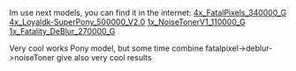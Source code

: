 Im use next models, you can find it in the internet:
[4x_FatalPixels_340000_G](https://de-next.owncube.com/index.php/s/gPjswdm6gCegQdz)
[4x_Loyaldk-SuperPony_500000_V2.0](https://mega.nz/file/IBhElRYJ#C_lVc8Vr2q8X6hEltJKD6I63U7oL_FDLeJgPh72AZmg)
[1x_NoiseTonerV1_110000_G](https://drive.google.com/drive/u/0/folders/12j6BvuR7SU48ui9DHjBPB1vzPpQri9bD)
[1x_Fatality_DeBlur_270000_G](https://de-next.owncube.com/index.php/s/aAojXwLTPZto8rP)

Very cool works Pony model, but some time combine fatalpixel->deblur->noiseToner give also very cool results